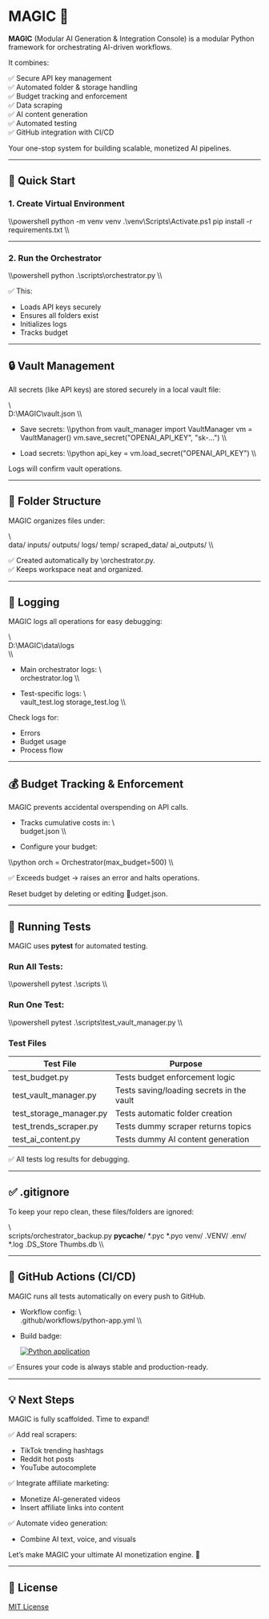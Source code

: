 ﻿# MAGIC 🚀

**MAGIC** (Modular AI Generation & Integration Console) is a modular Python framework for orchestrating AI-driven workflows.  

It combines:

✅ Secure API key management  
✅ Automated folder & storage handling  
✅ Budget tracking and enforcement  
✅ Data scraping  
✅ AI content generation  
✅ Automated testing  
✅ GitHub integration with CI/CD

Your one-stop system for building scalable, monetized AI pipelines.

---

## 🚀 Quick Start

### 1. Create Virtual Environment

\\\powershell
python -m venv venv
.\venv\Scripts\Activate.ps1
pip install -r requirements.txt
\\\

---

### 2. Run the Orchestrator

\\\powershell
python .\scripts\orchestrator.py
\\\

✅ This:
- Loads API keys securely
- Ensures all folders exist
- Initializes logs
- Tracks budget

---

## 🔒 Vault Management

All secrets (like API keys) are stored securely in a local vault file:

\\\
D:\MAGIC\vault.json
\\\

- Save secrets:
\\\python
from vault_manager import VaultManager
vm = VaultManager()
vm.save_secret("OPENAI_API_KEY", "sk-...")
\\\

- Load secrets:
\\\python
api_key = vm.load_secret("OPENAI_API_KEY")
\\\

Logs will confirm vault operations.

---

## 📂 Folder Structure

MAGIC organizes files under:

\\\
data/
  inputs/
  outputs/
  logs/
  temp/
  scraped_data/
  ai_outputs/
\\\

✅ Created automatically by \orchestrator.py\.  
✅ Keeps workspace neat and organized.

---

## 📝 Logging

MAGIC logs all operations for easy debugging:

\\\
D:\MAGIC\data\logs\
\\\

- Main orchestrator logs:
  \\\
  orchestrator.log
  \\\

- Test-specific logs:
  \\\
  vault_test.log
  storage_test.log
  \\\

Check logs for:
- Errors
- Budget usage
- Process flow

---

## 💰 Budget Tracking & Enforcement

MAGIC prevents accidental overspending on API calls.

- Tracks cumulative costs in:
\\\
budget.json
\\\

- Configure your budget:

\\\python
orch = Orchestrator(max_budget=500)
\\\

✅ Exceeds budget → raises an error and halts operations.  

Reset budget by deleting or editing \udget.json\.

---

## 🧪 Running Tests

MAGIC uses **pytest** for automated testing.

### Run All Tests:

\\\powershell
pytest .\scripts
\\\

### Run One Test:

\\\powershell
pytest .\scripts\test_vault_manager.py
\\\

### Test Files

| Test File                      | Purpose                                       |
|--------------------------------|-----------------------------------------------|
| test_budget.py                 | Tests budget enforcement logic                |
| test_vault_manager.py          | Tests saving/loading secrets in the vault     |
| test_storage_manager.py        | Tests automatic folder creation               |
| test_trends_scraper.py         | Tests dummy scraper returns topics            |
| test_ai_content.py             | Tests dummy AI content generation             |

✅ All tests log results for debugging.

---

## ✅ .gitignore

To keep your repo clean, these files/folders are ignored:

\\\
scripts/orchestrator_backup.py
__pycache__/
*.pyc
*.pyo
venv/
.VENV/
.env/
*.log
.DS_Store
Thumbs.db
\\\

---

## 🤖 GitHub Actions (CI/CD)

MAGIC runs all tests automatically on every push to GitHub.

- Workflow config:
  \\\
  .github/workflows/python-app.yml
  \\\

- Build badge:

  [![Python application](https://github.com/Diksha090587/Magic/actions/workflows/python-app.yml/badge.svg)](https://github.com/Diksha090587/Magic/actions/workflows/python-app.yml)

✅ Ensures your code is always stable and production-ready.

---

## 💡 Next Steps

MAGIC is fully scaffolded. Time to expand!

✅ Add real scrapers:
- TikTok trending hashtags
- Reddit hot posts
- YouTube autocomplete

✅ Integrate affiliate marketing:
- Monetize AI-generated videos
- Insert affiliate links into content

✅ Automate video generation:
- Combine AI text, voice, and visuals

Let’s make MAGIC your ultimate AI monetization engine. 🚀

---

## 📄 License

[MIT License](LICENSE)
